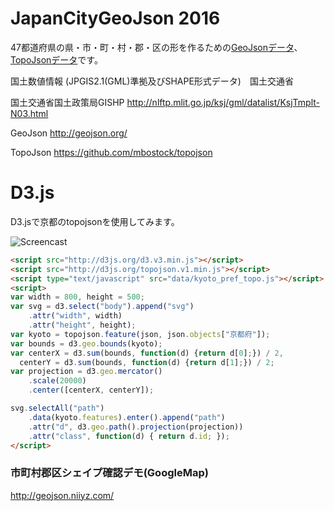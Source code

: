 # JapanCityGeoJson 2016

47都道府県の県・市・町・村・郡・区の形を作るための[GeoJsonデータ](/geojson)、[TopoJsonデータ](/topojson)です。


国土数値情報 (JPGIS2.1(GML)準拠及びSHAPE形式データ)　国土交通省

国土交通省国土政策局GISHP http://nlftp.mlit.go.jp/ksj/gml/datalist/KsjTmplt-N03.html

GeoJson http://geojson.org/

TopoJson https://github.com/mbostock/topojson

# D3.js

D3.jsで京都のtopojsonを使用してみます。

![Screencast](https://github.com/niiyz/JapanCityGeoJson/blob/master/screenshot2.png)


~~~ html
<script src="http://d3js.org/d3.v3.min.js"></script>
<script src="http://d3js.org/topojson.v1.min.js"></script>
<script type="text/javascript" src="data/kyoto_pref_topo.js"></script>
<script>
var width = 800, height = 500;
var svg = d3.select("body").append("svg")
    .attr("width", width)
    .attr("height", height);
var kyoto = topojson.feature(json, json.objects["京都府"]);
var bounds = d3.geo.bounds(kyoto);
var centerX = d3.sum(bounds, function(d) {return d[0];}) / 2,
  centerY = d3.sum(bounds, function(d) {return d[1];}) / 2;
var projection = d3.geo.mercator()
    .scale(20000)
    .center([centerX, centerY]);

svg.selectAll("path")
    .data(kyoto.features).enter().append("path")
    .attr("d", d3.geo.path().projection(projection))
    .attr("class", function(d) { return d.id; });
</script>
~~~


### 市町村郡区シェイプ確認デモ(GoogleMap)

http://geojson.niiyz.com/
